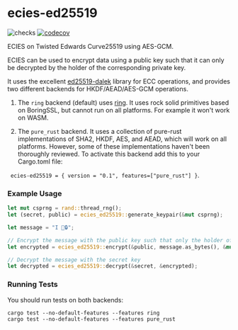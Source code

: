 # ecies-ed25519
![checks](https://github.com/phayes/ecies-ed25519/workflows/checks/badge.svg)
[![codecov](https://codecov.io/gh/phayes/ecies-ed25519/branch/master/graph/badge.svg)](https://codecov.io/gh/phayes/ecies-ed25519)


ECIES on Twisted Edwards Curve25519 using AES-GCM. 

ECIES can be used to encrypt data using a public key such that it can only be decrypted by the holder of the corresponding private key. 

It uses the excellent [ed25519-dalek](https://github.com/dalek-cryptography/ed25519-dalek) library for ECC operations, 
and provides two different backends for HKDF/AEAD/AES-GCM operations. 

1. The `ring` backend (default) uses [ring](https://github.com/briansmith/ring).  It uses rock solid primitives based on 
BoringSSL, but cannot run on all platforms. For example it won't work on WASM.

2. The `pure_rust` backend. It uses a collection of pure-rust implementations of SHA2, HKDF, AES, and AEAD, which will work
on all platforms. However, some of these implementations haven't been thoroughly reviewed. To activate this backend add this to your Cargo.toml file: 

` ecies-ed25519 = { version = "0.1", features=["pure_rust"] }`.


### Example Usage
```rust
let mut csprng = rand::thread_rng();
let (secret, public) = ecies_ed25519::generate_keypair(&mut csprng);

let message = "I 💖🔒";

// Encrypt the message with the public key such that only the holder of the secret key can decrypt.
let encrypted = ecies_ed25519::encrypt(&public, message.as_bytes(), &mut csprng).unwrap();

// Decrypt the message with the secret key
let decrypted = ecies_ed25519::decrypt(&secret, &encrypted);
```

### Running Tests

You should run tests on both backends:
```
cargo test --no-default-features --features ring
cargo test --no-default-features --features pure_rust
```
